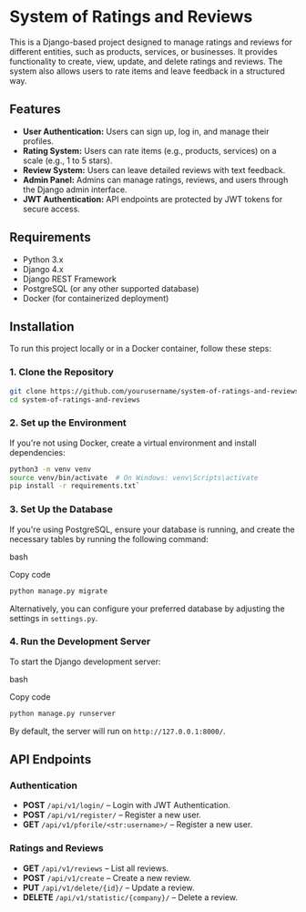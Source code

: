 # System of Ratings and Reviews

This is a Django-based project designed to manage ratings and reviews for different entities, such as products, services, or businesses. It provides functionality to create, view, update, and delete ratings and reviews. The system also allows users to rate items and leave feedback in a structured way.

## Features

- **User Authentication:** Users can sign up, log in, and manage their profiles.
- **Rating System:** Users can rate items (e.g., products, services) on a scale (e.g., 1 to 5 stars).
- **Review System:** Users can leave detailed reviews with text feedback.
- **Admin Panel:** Admins can manage ratings, reviews, and users through the Django admin interface.
- **JWT Authentication:** API endpoints are protected by JWT tokens for secure access.

## Requirements

- Python 3.x
- Django 4.x
- Django REST Framework
- PostgreSQL (or any other supported database)
- Docker (for containerized deployment)

## Installation

To run this project locally or in a Docker container, follow these steps:

### 1. Clone the Repository

```bash
git clone https://github.com/yourusername/system-of-ratings-and-reviews.git
cd system-of-ratings-and-reviews
```
### 2. Set up the Environment

If you're not using Docker, create a virtual environment and install dependencies:
```bash
python3 -m venv venv
source venv/bin/activate  # On Windows: venv\Scripts\activate
pip install -r requirements.txt`
```
### 3. Set Up the Database

If you're using PostgreSQL, ensure your database is running, and create the necessary tables by running the following command:

bash

Copy code
```bash
python manage.py migrate
```
Alternatively, you can configure your preferred database by adjusting the settings in `settings.py`.

### 4. Run the Development Server

To start the Django development server:

bash

Copy code
```bash
python manage.py runserver 
```
By default, the server will run on `http://127.0.0.1:8000/`.

## API Endpoints

### Authentication

-   **POST** `/api/v1/login/` – Login with JWT Authentication.
-   **POST** `/api/v1/register/` – Register a new user.
-   **GET** `/api/v1/pforile/<str:username>/` – Register a new user.

### Ratings and Reviews


-   **GET** `/api/v1/reviews` – List all reviews.
-   **POST** `/api/v1/create` – Create a new review.
-   **PUT** `/api/v1/delete/{id}/` – Update a review.
-   **DELETE** `/api/v1/statistic/{company}/` – Delete a review.



